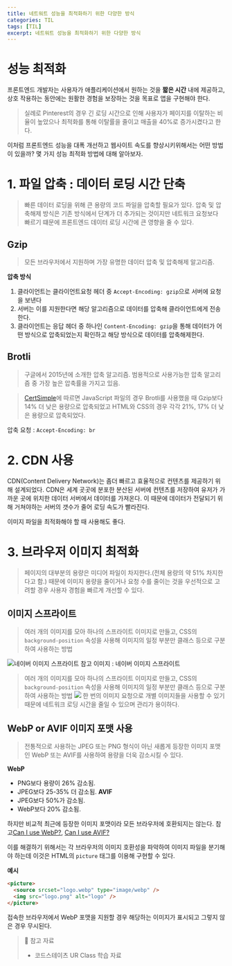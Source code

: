 ```yaml
---
title: 네트워트 성능을 최적화하기 위한 다양한 방식
categories: TIL
tags: [TIL]
excerpt: 네트워트 성능을 최적화하기 위한 다양한 방식
---
```


# 성능 최적화

프론트엔드 개발자는 사용자가 애플리케이션에서 원하는 것을 **짧은 시간** 내에 제공하고, 상호 작용하는 동안에는 원활한 경험을 보장하는 것을 목표로 앱을 구현해야 한다.

> 실례로 Pinterest의 경우 긴 로딩 시간으로 인해 사용자가 페이지를 이탈하는 비율이 높았으나 최적화를 통해 이탈률을 줄이고 매출을 40%로 증가시켰다고 한다.

이처럼 프론트엔드 성능을 대폭 개선하고 웹사이트 속도를 향상시키위해서는 어떤 방법이 있을까? 몇 가지 성능 최적화 방법에 대해 알아보자.

# 1. 파일 압축 : 데이터 로딩 시간 단축

> 빠른 데이터 로딩을 위해 큰 용량의 코드 파일을 압축할 필요가 있다. 압축 및 압축해제 방식은 기존 방식에서 단계가 더 추가되는 것이지만 네트워크 요청보다 빠르기 떄문에 프론트엔드 데이터 로딩 시간에 큰 영향을 줄 수 있다.

## Gzip

> 모든 브라우저에서 지원하며 가장 유명한 데이터 압축 및 압축해제 알고리즘.

**압축 방식**

1. 클라이언트는 클라이언트요청 헤더 중 `Accept-Encoding: gzip`으로 서버에 요청을 보낸다
2. 서버는 이를 지원한다면 해당 알고리즘으로 데이터를 압축해 클라이언트에게 전송한다.
3. 클라이언트는 응답 헤더 중 하나인 `Content-Encoding: gzip`을 통해 데이터가 어떤 방식으로 압축되었는지 확인하고 해당 방식으로 데이터를 압축해제한다.

## Brotli

> 구글에서 2015년에 소개한 압축 알고리즘. 범용적으로 사용가능한 압축 알고리즘 중 가장 높은 압축률을 가지고 있음.

> [CertSimple](https://expeditedsecurity.com/blog/nginx-brotli/)에 따르면 JavaScript 파일의 경우 Brotli를 사용했을 때 Gzip보다 14% 더 낮은 용량으로 압축되었고 HTML와 CSS의 경우 각각 21%, 17% 더 낮은 용량으로 압축되었다.

압축 요청 : `Accept-Encoding: br`

# 2. CDN 사용

CDN(Content Delivery Network)는 좀더 빠르고 효율적으로 컨텐츠를 제공하기 위해 설계되었다. CDN은 세계 곳곳에 분포한 분산된 서버에 컨텐츠를 저장하여 유저가 가까운 곳에 위치한 데이터 서버에서 데이터를 가져온다. 이 때문에 데이터가 전달되기 위해 거쳐야하는 서버의 갯수가 줄어 로딩 속도가 빨라진다.

이미지 파일을 최적화해야 할 때 사용해도 좋다.

# 3. 브라우저 이미지 최적화

> 페이지의 대부분의 용량은 미디어 파일이 차지한다.(전체 용량의 약 51% 차지한다고 함.) 때문에 이미지 용량을 줄이거나 요청 수를 줄이는 것을 우선적으로 고려할 경우 사용자 경험을 빠르게 개선할 수 있다.

## 이미지 스프라이트

> 여러 개의 이미지를 모아 하나의 스프라이트 이미지로 만들고, CSS의 `background-position` 속성을 사용해 이미지의 일정 부분만 클래스 등으로 구분하여 사용하는 방법

![네이버 이미지 스프라이트](https://images.velog.io/images/yeyo0x0/post/7be1a36c-aa08-4e65-a8ac-f40aaf76c19d/image.png)
참고 이미지 : 네이버 이미지 스프라이트

> 여러 개의 이미지를 모아 하나의 스프라이트 이미지로 만들고, CSS의 `background-position` 속성을 사용해 이미지의 일정 부분만 클래스 등으로 구분하여 사용하는 방법
> ![](https://images.velog.io/images/yeyo0x0/post/2e172967-b0b6-4365-8dcd-1f4aa90873bc/%E1%84%89%E1%85%B3%E1%84%8F%E1%85%B3%E1%84%85%E1%85%B5%E1%86%AB%E1%84%89%E1%85%A3%E1%86%BA%202022-03-21%20%E1%84%8B%E1%85%A9%E1%84%8C%E1%85%A5%E1%86%AB%2010.28.01.png)
> 한 번의 이미지 요청으로 개별 이미지들을 사용할 수 있기 때문에 네트워크 로딩 시간을 줄일 수 있으며 관리가 용이하다.

## WebP or AVIF 이미지 포맷 사용

> 전통적으로 사용하는 JPEG 또는 PNG 형식이 아닌 새롭게 등장한 이미지 포맷인 WebP 또는 AVIF를 사용하여 용량을 더욱 감소시킬 수 있다.

**WebP**

- PNG보다 용량이 26% 감소됨.
- JPEG보다 25-35% 더 감소됨.
  **AVIF**
- JPEG보다 50%가 감소됨.
- WebP보다 20% 감소됨.

하지만 비교적 최근에 등장한 이미지 포맷이라 모든 브라우저에 호환되지는 않는다. 참고[Can I use WebP?](https://caniuse.com/webp), [Can I use AVIF?](https://caniuse.com/?search=AVIF)

이를 해결하기 위해서는 각 브라우저의 이미지 호환성을 파악하여 이미지 파일을 분기해야 하는데 이것은 HTML의 `picture` 태그를 이용해 구현할 수 있다.

**예시**

```html
<picture>
  <source srcset="logo.webp" type="image/webp" />
  <img src="logo.png" alt="logo" />
</picture>
```

접속한 브라우저에서 WebP 포맷을 지원할 경우 해당하는 이미지가 표시되고 그렇지 않은 경우 무시된다.

> 📖 참고 자료
>
> - 코드스테이츠 UR Class 학습 자료

